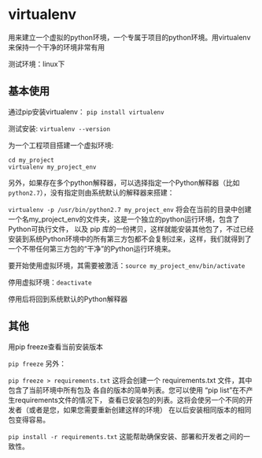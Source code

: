 # virtualenv

用来建立一个虚拟的python环境，一个专属于项目的python环境。用virtualenv 来保持一个干净的环境非常有用

测试环境：linux下

## 基本使用
通过pip安装virtualenv： `pip install virtualenv`

测试安装:   `virtualenv --version`

为一个工程项目搭建一个虚拟环境:
```
cd my_project
virtualenv my_project_env
```

另外，如果存在多个python解释器，可以选择指定一个Python解释器（比如``python2.7``），没有指定则由系统默认的解释器来搭建： 

`virtualenv -p /usr/bin/python2.7 my_project_env`
将会在当前的目录中创建一个名my_project_env的文件夹，这是一个独立的python运行环境，包含了Python可执行文件， 以及 pip 库的一份拷贝，这样就能安装其他包了，不过已经安装到系统Python环境中的所有第三方包都不会复制过来，这样，我们就得到了一个不带任何第三方包的“干净”的Python运行环境来。

要开始使用虚拟环境，其需要被激活：`source my_project_env/bin/activate`

停用虚拟环境：`deactivate`

停用后将回到系统默认的Python解释器





## 其他
用pip freeze查看当前安装版本

`pip freeze`
另外：

`pip freeze > requirements.txt`
这将会创建一个 requirements.txt 文件，其中包含了当前环境中所有包及 各自的版本的简单列表。您可以使用 “pip list”在不产生requirements文件的情况下， 查看已安装包的列表。这将会使另一个不同的开发者（或者是您，如果您需要重新创建这样的环境） 在以后安装相同版本的相同包变得容易。

`pip install -r requirements.txt`
这能帮助确保安装、部署和开发者之间的一致性。


